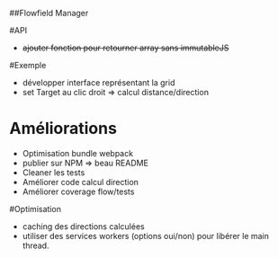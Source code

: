 ##Flowfield Manager

#API
- ~~ajouter fonction pour retourner array sans immutableJS~~

#Exemple
- développer interface représentant la grid
- set Target au clic droit => calcul distance/direction

# Améliorations
- Optimisation bundle webpack
- publier sur NPM => beau README
- Cleaner les tests
- Améliorer code calcul direction
- Améliorer coverage flow/tests

#Optimisation
- caching des directions calculées
- utiliser des services workers (options oui/non) pour libérer le main thread.

